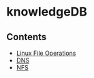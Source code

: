 # knowledgeDB

## Contents

- [Linux File Operations](LFO/README.md)
- [DNS](DNS/README.md)
- [NFS](NFS/README.md)
